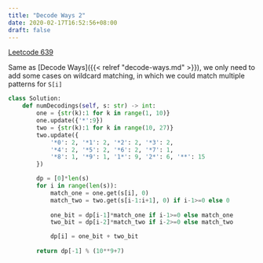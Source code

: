 ```yaml
---
title: "Decode Ways 2"
date: 2020-02-17T16:52:56+08:00
draft: false
---
```


<!--more-->

[Leetcode 639](https://leetcode.com/problems/decode-ways-ii/)

Same as [Decode Ways]({{< relref "decode-ways.md" >}}), we only need to add some cases on wildcard matching, in which we could match multiple patterns for `S[i]`

```python
class Solution:
    def numDecodings(self, s: str) -> int:
        one = {str(k):1 for k in range(1, 10)}
        one.update({'*':9})
        two = {str(k):1 for k in range(10, 27)}
        two.update({
            '*0': 2, '*1': 2, '*2': 2, '*3': 2, 
            '*4': 2, '*5': 2, '*6': 2, '*7': 1, 
            '*8': 1, '*9': 1, '1*': 9, '2*': 6, '**': 15
        })

        dp = [0]*len(s)
        for i in range(len(s)):
            match_one = one.get(s[i], 0)
            match_two = two.get(s[i-1:i+1], 0) if i-1>=0 else 0
            
            one_bit = dp[i-1]*match_one if i-1>=0 else match_one
            two_bit = dp[i-2]*match_two if i-2>=0 else match_two

            dp[i] = one_bit + two_bit
        
        return dp[-1] % (10**9+7)
```

